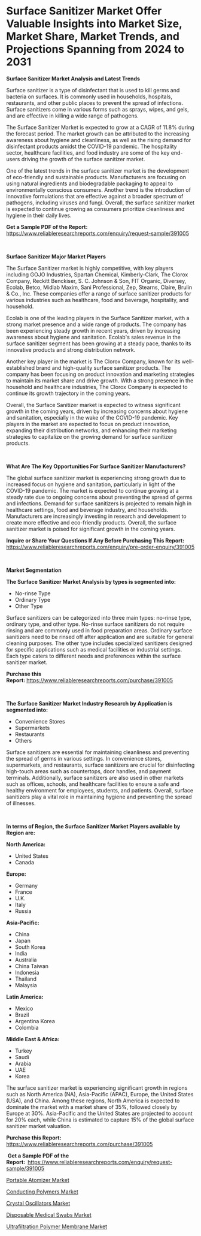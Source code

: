 <p><h1>Surface Sanitizer Market Offer Valuable Insights into Market Size, Market Share, Market Trends, and Projections Spanning from 2024 to 2031</h1></p><p><strong>Surface Sanitizer Market Analysis and Latest Trends</strong></p>
<p><p>Surface sanitizer is a type of disinfectant that is used to kill germs and bacteria on surfaces. It is commonly used in households, hospitals, restaurants, and other public places to prevent the spread of infections. Surface sanitizers come in various forms such as sprays, wipes, and gels, and are effective in killing a wide range of pathogens.</p><p>The Surface Sanitizer Market is expected to grow at a CAGR of 11.8% during the forecast period. The market growth can be attributed to the increasing awareness about hygiene and cleanliness, as well as the rising demand for disinfectant products amidst the COVID-19 pandemic. The hospitality sector, healthcare facilities, and food industry are some of the key end-users driving the growth of the surface sanitizer market.</p><p>One of the latest trends in the surface sanitizer market is the development of eco-friendly and sustainable products. Manufacturers are focusing on using natural ingredients and biodegradable packaging to appeal to environmentally conscious consumers. Another trend is the introduction of innovative formulations that are effective against a broader spectrum of pathogens, including viruses and fungi. Overall, the surface sanitizer market is expected to continue growing as consumers prioritize cleanliness and hygiene in their daily lives.</p></p>
<p><strong>Get a Sample PDF of the Report:&nbsp;</strong> <a href="https://www.reliableresearchreports.com/enquiry/request-sample/391005">https://www.reliableresearchreports.com/enquiry/request-sample/391005</a></p>
<p>&nbsp;</p>
<p><strong>Surface Sanitizer Major Market Players</strong></p>
<p><p>The Surface Sanitizer market is highly competitive, with key players including GOJO Industries, Spartan Chemical, Kimberly-Clark, The Clorox Company, Reckitt Benckiser, S. C. Johnson & Son, FIT Organic, Diversey, Ecolab, Betco, Midlab Maxim, Sani Professional, Zep, Stearns, Claire, Brulin & Co., Inc. These companies offer a range of surface sanitizer products for various industries such as healthcare, food and beverage, hospitality, and household.</p><p>Ecolab is one of the leading players in the Surface Sanitizer market, with a strong market presence and a wide range of products. The company has been experiencing steady growth in recent years, driven by increasing awareness about hygiene and sanitation. Ecolab's sales revenue in the surface sanitizer segment has been growing at a steady pace, thanks to its innovative products and strong distribution network.</p><p>Another key player in the market is The Clorox Company, known for its well-established brand and high-quality surface sanitizer products. The company has been focusing on product innovation and marketing strategies to maintain its market share and drive growth. With a strong presence in the household and healthcare industries, The Clorox Company is expected to continue its growth trajectory in the coming years.</p><p>Overall, the Surface Sanitizer market is expected to witness significant growth in the coming years, driven by increasing concerns about hygiene and sanitation, especially in the wake of the COVID-19 pandemic. Key players in the market are expected to focus on product innovation, expanding their distribution networks, and enhancing their marketing strategies to capitalize on the growing demand for surface sanitizer products.</p></p>
<p>&nbsp;</p>
<p><strong>What Are The Key Opportunities For Surface Sanitizer Manufacturers?</strong></p>
<p><p>The global surface sanitizer market is experiencing strong growth due to increased focus on hygiene and sanitation, particularly in light of the COVID-19 pandemic. The market is expected to continue growing at a steady rate due to ongoing concerns about preventing the spread of germs and infections. Demand for surface sanitizers is projected to remain high in healthcare settings, food and beverage industry, and households. Manufacturers are increasingly investing in research and development to create more effective and eco-friendly products. Overall, the surface sanitizer market is poised for significant growth in the coming years.</p></p>
<p><strong>Inquire or Share Your Questions If Any Before Purchasing This Report:</strong> <a href="https://www.reliableresearchreports.com/enquiry/pre-order-enquiry/391005">https://www.reliableresearchreports.com/enquiry/pre-order-enquiry/391005</a></p>
<p>&nbsp;</p>
<p><strong>Market Segmentation</strong></p>
<p><strong>The Surface Sanitizer Market Analysis by types is segmented into:</strong></p>
<p><ul><li>No-rinse Type</li><li>Ordinary Type</li><li>Other Type</li></ul></p>
<p><p>Surface sanitizers can be categorized into three main types: no-rinse type, ordinary type, and other type. No-rinse surface sanitizers do not require rinsing and are commonly used in food preparation areas. Ordinary surface sanitizers need to be rinsed off after application and are suitable for general cleaning purposes. The other type includes specialized sanitizers designed for specific applications such as medical facilities or industrial settings. Each type caters to different needs and preferences within the surface sanitizer market.</p></p>
<p><strong>Purchase this Report:&nbsp;</strong><a href="https://www.reliableresearchreports.com/purchase/391005">https://www.reliableresearchreports.com/purchase/391005</a></p>
<p>&nbsp;</p>
<p><strong>The Surface Sanitizer Market Industry Research by Application is segmented into:</strong></p>
<p><ul><li>Convenience Stores</li><li>Supermarkets</li><li>Restaurants</li><li>Others</li></ul></p>
<p><p>Surface sanitizers are essential for maintaining cleanliness and preventing the spread of germs in various settings. In convenience stores, supermarkets, and restaurants, surface sanitizers are crucial for disinfecting high-touch areas such as countertops, door handles, and payment terminals. Additionally, surface sanitizers are also used in other markets such as offices, schools, and healthcare facilities to ensure a safe and healthy environment for employees, students, and patients. Overall, surface sanitizers play a vital role in maintaining hygiene and preventing the spread of illnesses.</p></p>
<p>&nbsp;</p>
<p><strong>In terms of Region, the Surface Sanitizer Market Players available by Region are:</strong></p>
<p>
    <p> <strong> North America: </strong>
        <ul>
            <li>United States</li>
            <li>Canada</li>
        </ul>
        </p> 
    <p> <strong> Europe: </strong>
        <ul>
            <li>Germany</li>
            <li>France</li>
            <li>U.K.</li>
            <li>Italy</li>
            <li>Russia</li>
        </ul>
        </p> 
    <p> <strong> Asia-Pacific: </strong>
        <ul>
            <li>China</li>
            <li>Japan</li>
            <li>South Korea</li>
            <li>India</li>
            <li>Australia</li>
            <li>China Taiwan</li>
            <li>Indonesia</li>
            <li>Thailand</li>
            <li>Malaysia</li>
        </ul>
        </p> 
    <p> <strong> Latin America: </strong>
        <ul>
            <li>Mexico</li>
            <li>Brazil</li>
            <li>Argentina Korea</li>
            <li>Colombia</li>
        </ul>
        </p> 
    <p> <strong> Middle East & Africa: </strong>
        <ul>
            <li>Turkey</li>
            <li>Saudi</li>
            <li>Arabia</li>
            <li>UAE</li>
            <li>Korea</li>
        </ul>
    </p>
    </p>
<p><p>The surface sanitizer market is experiencing significant growth in regions such as North America (NA), Asia-Pacific (APAC), Europe, the United States (USA), and China. Among these regions, North America is expected to dominate the market with a market share of 35%, followed closely by Europe at 30%. Asia-Pacific and the United States are projected to account for 20% each, while China is estimated to capture 15% of the global surface sanitizer market valuation.</p></p>
<p><strong>Purchase this Report: </strong><a href="https://www.reliableresearchreports.com/purchase/391005">https://www.reliableresearchreports.com/purchase/391005</a></p>
<p>&nbsp;<strong>Get a Sample PDF of the Report:&nbsp;&nbsp;</strong><a href="https://www.reliableresearchreports.com/enquiry/request-sample/391005">https://www.reliableresearchreports.com/enquiry/request-sample/391005</a></p>
<p><strong></strong></p>
<p><p><a href="https://carnation-joke-41f.notion.site/Portable-Atomizer-Market-Size-and-Growth-Market-Segmentation-Regional-and-Country-Breakdowns-and--140e71fb0bd0478b8041327b617baf75">Portable Atomizer Market</a></p><p><a href="https://view.publitas.com/reportprime-1/insights-into-conducting-polymers-market-size-analysing-market-share-trends-and-growth-from-2024-to-2031/">Conducting Polymers Market</a></p><p><a href="https://view.publitas.com/reportprime-1/crystal-oscillators-market-research-report-provides-critical-insights-that-can-help-shape-business-development-and-investment-strategies/">Crystal Oscillators Market</a></p><p><a href="https://adventurous-uranium-ef9.notion.site/Disposable-Medical-Swabs-Market-Research-Report-Reveals-The-Latest-Trends-And-Opportunities-of-this--c8a0f4853ce944ab9672e4ae6e2bae03">Disposable Medical Swabs Market</a></p><p><a href="https://extreme-scabiosa-c81.notion.site/Ultrafiltration-Polymer-Membrane-Market-Size-and-Examines-its-Market-Scope-with-a-Primary-Focus-on-a16e5feec7dd45fca8f28fe9b82d86cc">Ultrafiltration Polymer Membrane Market</a></p></p>
